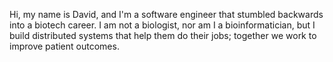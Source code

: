 Hi, my name is David, and I'm a software engineer that stumbled backwards into a biotech career. I am not a biologist, nor am I a bioinformatician, but I build distributed systems that help them do their jobs; together we work to improve patient outcomes.
